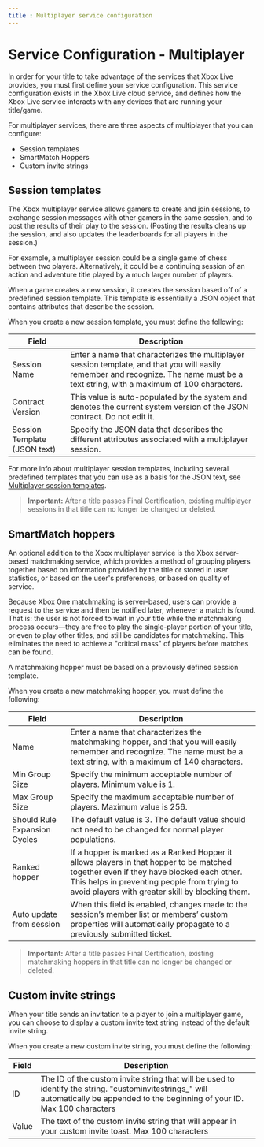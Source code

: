 ```yaml
---
title : Multiplayer service configuration
---
```


# Service Configuration - Multiplayer

In order for your title to take advantage of the services that Xbox Live provides, you must first define your service configuration. This service configuration exists in the Xbox Live cloud service, and defines how the Xbox Live service interacts with any devices that are running your title/game.

For multiplayer services, there are three aspects of multiplayer that you can configure:
* Session templates
* SmartMatch Hoppers
* Custom invite strings

## Session templates
The Xbox multiplayer service allows gamers to create and join sessions, to exchange session messages with other gamers in the same session, and to post the results of their play to the session. (Posting the results cleans up the session, and also updates the leaderboards for all players in the session.)

For example, a multiplayer session could be a single game of chess between two players. Alternatively, it could be a continuing session of an action and adventure title played by a much larger number of players.

When a game creates a new session, it creates the session based off of a predefined session template. This template is essentially a JSON object that contains attributes that describe the session.

When you create a new session template, you must define the following:

| Field | Description |
| --- | --- |
| Session Name | Enter a name that characterizes the multiplayer session template, and that you will easily remember and recognize. The name must be a text string, with a maximum of 100 characters. |
| Contract Version | This value is auto-populated by the system and denotes the current system version of the JSON contract. Do not edit it. |
| Session Template (JSON text) | Specify the JSON data that describes the different attributes associated with a multiplayer session. |

For more info about multiplayer session templates, including several predefined templates that you can use as a basis for the JSON text, see [Multiplayer session templates](service-configuration/session-templates.md).

> **Important:** After a title passes Final Certification, existing multiplayer sessions in that title can no longer be changed or deleted.

## SmartMatch hoppers

An optional addition to the Xbox multiplayer service is the Xbox server-based matchmaking service, which provides a method of grouping players together based on information provided by the title or stored in user statistics, or based on the user's preferences, or based on quality of service.

Because Xbox One matchmaking is server-based, users can provide a request to the service and then be notified later, whenever a match is found. That is: the user is not forced to wait in your title while the matchmaking process occurs—they are free to play the single-player portion of your title, or even to play other titles, and still be candidates for matchmaking. This eliminates the need to achieve a "critical mass" of players before matches can be found.

A matchmaking hopper must be based on a previously defined session template.

When you create a new matchmaking hopper, you must define the following:

| Field | Description |
|---|---|
|Name| Enter a name that characterizes the matchmaking hopper, and that you will easily remember and recognize. The name must be a text string, with a maximum of 140 characters. |
| Min Group Size | Specify the minimum acceptable number of players. Minimum value is 1. |
| Max Group Size | Specify the maximum acceptable number of players. Maximum value is 256. |
| Should Rule Expansion Cycles | The default value is 3. The default value should not need to be changed for normal player populations. |
| Ranked hopper | If a hopper is marked as a Ranked Hopper it allows players in that hopper to be matched together even if they have blocked each other. This helps in preventing people from trying to avoid players with greater skill by blocking them. |
| Auto update from session | When this field is enabled, changes made to the session’s member list or members’ custom properties will automatically propagate to a previously submitted ticket. |

> **Important:** After a title passes Final Certification, existing matchmaking hoppers in that title can no longer be changed or deleted.

## Custom invite strings
When your title sends an invitation to a player to join a multiplayer game, you can choose to display a custom invite text string instead of the default invite string.

When you create a new custom invite string, you must define the following:

| Field | Description |
|---|---|
| ID | The ID of the custom invite string that will be used to identify the string. "custominvitestrings_" will automatically be appended to the beginning of your ID. Max 100 characters |
| Value | The text of the custom invite string that will appear in your custom invite toast. Max 100 characters |
